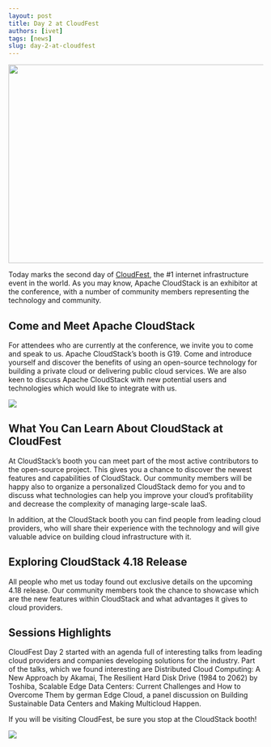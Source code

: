 ```yaml
---
layout: post
title: Day 2 at CloudFest
authors: [ivet]
tags: [news]
slug: day-2-at-cloudfest
---
```

<a href="/blog/day-2-at-cloudfest"><img src="/img/imported/487d1056-5072-4756-bd2e-3d863a8000d0" width= "750" height = "393" /></a>

Today marks the second day of [CloudFest](https://www.cloudfest.com/), the #1 internet infrastructure event in
the world. As you may know, Apache CloudStack is an exhibitor at the conference,
with a number of community members representing the technology and community.
<!-- truncate -->
<h2>Come and Meet Apache CloudStack</h2>

For attendees who are currently at the conference, we invite you to come and speak to us. Apache CloudStack’s booth is G19. Come and introduce yourself and discover the benefits of using an open-source technology for building a private cloud or delivering public cloud services. We are also keen to discuss Apache CloudStack with new potential users and technologies which would like to integrate with us.

<img src="/img/imported/b60375b1-33e8-4a40-bf89-4f5ba5527b0e"/>

<h2>What You Can Learn About CloudStack at CloudFest</h2>

At CloudStack’s booth you can meet part of the most active contributors to the
open-source project. This gives you a chance to discover the newest features and
capabilities of CloudStack. Our community members will be happy also to organize
a personalized CloudStack demo for you and to discuss what technologies can help
you improve your cloud’s profitability and decrease the complexity of managing
large-scale IaaS.

In addition, at the CloudStack booth you can find people from leading cloud
providers, who will share their experience with the technology and will give
valuable advice on building cloud infrastructure with it.

<h2>Exploring CloudStack 4.18 Release</h2>

All people who met us today found out exclusive details on the upcoming 4.18
release. Our community members took the chance to showcase which are the new
features within CloudStack and what advantages it gives to cloud providers.

<h2>Sessions Highlights</h2>

CloudFest Day 2 started with an agenda full of interesting talks from leading
cloud providers and companies developing solutions for the industry. Part of the
talks, which we found interesting are Distributed Cloud Computing: A New
Approach by Akamai, The Resilient Hard Disk Drive (1984 to 2062) by Toshiba,
Scalable Edge Data Centers: Current Challenges and How to Overcome Them by
german Edge Cloud, a panel discussion on Building Sustainable Data Centers and
Making Multicloud Happen.

If you will be visiting CloudFest, be sure you stop at the CloudStack booth!

<img src="/img/imported/603f0617-7dce-4a70-a2e0-f9785f247a6a" />
